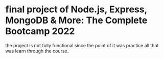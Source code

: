 # final project of Node.js, Express, MongoDB & More: The Complete Bootcamp 2022

the project is not fully functional since the point of it was practice all that was learn
through the course.
